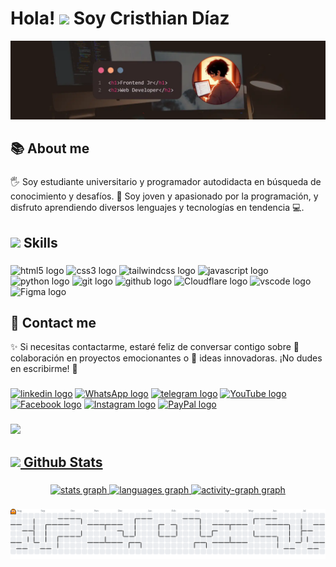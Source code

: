 <h1 align="left">Hola! <img src="https://media.giphy.com/media/hvRJCLFzcasrR4ia7z/giphy.gif" width="30"> Soy Cristhian Díaz</h1>

![Banner de LinkedIn](img/banner-github.webp)

###

<h2 align="left">📚 About me</h2>

###

<p align="left">🖐️ Soy estudiante universitario y programador autodidacta en búsqueda de conocimiento y desafíos. 🚀 Soy joven y apasionado por la programación, y disfruto aprendiendo diversos lenguajes y tecnologías en tendencia 💻.<p>

###

<h2 align="left"><img src="https://media2.giphy.com/media/QssGEmpkyEOhBCb7e1/giphy.gif?cid=ecf05e47a0n3gi1bfqntqmob8g9aid1oyj2wr3ds3mg700bl&rid=giphy.gif" width ="25"> Skills</h2>

###

<div align="left">
  <img src="https://cdn.jsdelivr.net/gh/devicons/devicon/icons/html5/html5-original.svg" width="50" height="40" alt="html5 logo"  />
  <img src="https://cdn.jsdelivr.net/gh/devicons/devicon/icons/css3/css3-original.svg" width="50" height="40" alt="css3 logo"  />
  <img src="https://skillicons.dev/icons?i=tailwind" width="50" height="40" alt="tailwindcss logo"  />
  <img src="https://cdn.jsdelivr.net/gh/devicons/devicon/icons/javascript/javascript-original.svg" width="50" height="40" alt="javascript logo"  />
  <img src="https://cdn.jsdelivr.net/gh/devicons/devicon/icons/python/python-original.svg" width="50" height="40" alt="python logo"  />
  <img src="https://cdn.jsdelivr.net/gh/devicons/devicon/icons/git/git-original.svg" width="50" height="40" alt="git logo"  />
  <img src="https://skillicons.dev/icons?i=github" width="50" height="40" alt="github logo"  />
  <img src="https://skillicons.dev/icons?i=cloudflare" width="50" height="40" alt="Cloudflare logo"  />
  <img src="https://cdn.jsdelivr.net/gh/devicons/devicon/icons/vscode/vscode-original.svg" width="50" height="40" alt="vscode logo"  />
  <img src="https://cdn.jsdelivr.net/gh/devicons/devicon/icons/figma/figma-original.svg" width="50" height="40" alt="Figma logo"  />
</div>
  

###

<h2 align="left">💬 Contact me</h2>
<p>✨ Si necesitas contactarme, estaré feliz de conversar contigo sobre 🤝 colaboración en proyectos emocionantes o 🌟 ideas innovadoras. ¡No dudes en escribirme! 📩</p>

###

<div align="left">
  <a href="https://www.linkedin.com/in/cristhian-sdp" target="_blank"><img src="https://raw.githubusercontent.com/maurodesouza/profile-readme-generator/master/src/assets/icons/social/linkedin/default.svg" width="50" height="35" alt="linkedin logo"/></a>
  <a href="https://wa.link/tz3lq0" target="_blank"><img src="https://raw.githubusercontent.com/maurodesouza/profile-readme-generator/master/src/assets/icons/social/whatsapp/default.svg" width="50" height="35" alt="WhatsApp logo"/></a>
  <a href="https://t.me/Cristhian_sdp" target="_blank"><img src="https://raw.githubusercontent.com/maurodesouza/profile-readme-generator/master/src/assets/icons/social/telegram/default.svg" width="50" height="35" alt="telegram logo"/></a>
  <a href="https://www.youtube.com/@cristhian-sdp" target="_blank"><img src="https://raw.githubusercontent.com/maurodesouza/profile-readme-generator/master/src/assets/icons/social/youtube/default.svg" width="50" height="35" alt="YouTube logo"/></a>
  <a href="https://www.facebook.com/cristhiansdpmo" target="_blank"><img src="https://raw.githubusercontent.com/maurodesouza/profile-readme-generator/master/src/assets/icons/social/facebook/default.svg" width="50" height="35" alt="Facebook logo"/></a>
  <a href="https://www.instagram.com/cristhian_sdp" target="_blank"><img src="https://raw.githubusercontent.com/maurodesouza/profile-readme-generator/master/src/assets/icons/social/instagram/default.svg" width="50" height="35" alt="Instagram logo"/></a>
  <a href="https://paypal.me/csdp010?country.x=PE&locale.x=es_XC" target="_blank"><img src="https://raw.githubusercontent.com/maurodesouza/profile-readme-generator/master/src/assets/icons/social/paypal/default.svg" width="50" height="35" alt="PayPal logo"/</a>
</div>

###

<img src="https://user-images.githubusercontent.com/73097560/115834477-dbab4500-a447-11eb-908a-139a6edaec5c.gif">

<h2 align="left"><img src="https://media.giphy.com/media/iY8CRBdQXODJSCERIr/giphy.gif" width="35"> Github Stats</h2>

###

<div align="center">
  <img src="https://github-readme-stats.vercel.app/api?username=cristhian-sdp&hide_title=false&hide_rank=false&show_icons=true&include_all_commits=true&count_private=true&disable_animations=false&theme=vision-friendly-dark&locale=en&hide_border=true&order=1" height="160" alt="stats graph"  />
  <img src="https://github-readme-stats.vercel.app/api/top-langs?username=cristhian-sdp&locale=en&hide_title=false&layout=compact&card_width=320&langs_count=10&theme=vision-friendly-dark&hide_border=true&order=2" height="160" alt="languages graph"  />
  <img src="https://github-readme-activity-graph.vercel.app/graph?username=cristhian-sdp&radius=16&theme=merko&area=true&order=5&hide_border=true" height="300" alt="activity-graph graph"  />
</div>

###

<picture>
  <source media="(prefers-color-scheme: dark)" srcset="https://raw.githubusercontent.com/cristhian-sdp/cristhian-sdp/output/pacman-contribution-graph-dark.svg">
  <source media="(prefers-color-scheme: light)" srcset="https://raw.githubusercontent.com/cristhian-sdp/cristhian-sdp/output/pacman-contribution-graph.svg">
  <img alt="pacman contribution graph" src="https://raw.githubusercontent.com/cristhian-sdp/cristhian-sdp/output/pacman-contribution-graph.svg">
</picture>

###

